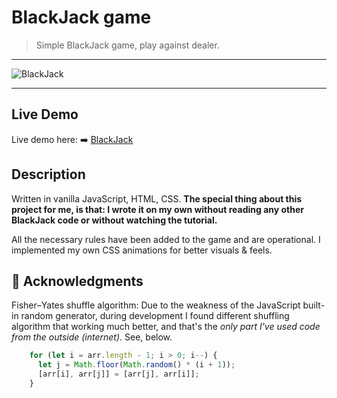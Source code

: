 # BlackJack game

> Simple BlackJack game, play against dealer.

---

![BlackJack](https://user-images.githubusercontent.com/6636688/186956631-9e4d6c32-845a-4fbd-8392-a3397b1c5a72.png)

---

## Live Demo

Live demo here: :arrow_right: [BlackJack](https://vanilla-js-blackjack.netlify.app/)

## Description

Written in vanilla JavaScript, HTML, CSS. 
**The special thing about this project for me, is that: I wrote it on my own without reading any other BlackJack code or without watching the tutorial.**

All the necessary rules have been added to the game and are operational.
I implemented my own CSS animations for better visuals & feels.

## 🙏 Acknowledgments

Fisher–Yates shuffle algorithm: Due to the weakness of the JavaScript built-in random generator, during development I found different shuffling algorithm that working much better, and that's the *only part I've used code from the outside (internet)*. See, below.


```javascript
    for (let i = arr.length - 1; i > 0; i--) {
      let j = Math.floor(Math.random() * (i + 1));
      [arr[i], arr[j]] = [arr[j], arr[i]];
    }
```


